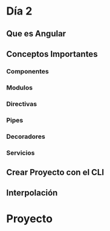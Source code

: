 # Día 2

## Que es Angular



## Conceptos Importantes

### Componentes 
### Modulos
### Directivas
### Pipes
### Decoradores
### Servicios

## Crear Proyecto con el CLI
## Interpolación

# Proyecto

